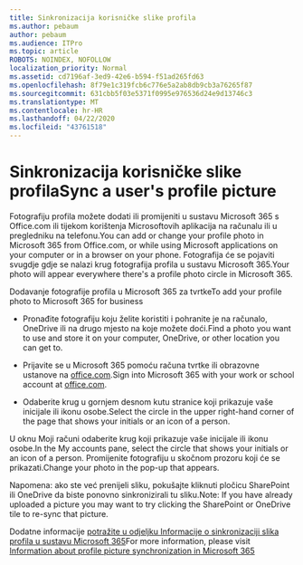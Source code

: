 ```yaml
---
title: Sinkronizacija korisničke slike profila
ms.author: pebaum
author: pebaum
ms.audience: ITPro
ms.topic: article
ROBOTS: NOINDEX, NOFOLLOW
localization_priority: Normal
ms.assetid: cd7196af-3ed9-42e6-b594-f51ad265fd63
ms.openlocfilehash: 8f79e1c319fcb6c776e5a2ab8db9cb3a76265f87
ms.sourcegitcommit: 631cbb5f03e5371f0995e976536d24e9d13746c3
ms.translationtype: MT
ms.contentlocale: hr-HR
ms.lasthandoff: 04/22/2020
ms.locfileid: "43761518"
---
```

# <a name="sync-a-users-profile-picture"></a><span data-ttu-id="41c4e-102">Sinkronizacija korisničke slike profila</span><span class="sxs-lookup"><span data-stu-id="41c4e-102">Sync a user's profile picture</span></span>

<span data-ttu-id="41c4e-103">Fotografiju profila možete dodati ili promijeniti u sustavu Microsoft 365 s Office.com ili tijekom korištenja Microsoftovih aplikacija na računalu ili u pregledniku na telefonu.</span><span class="sxs-lookup"><span data-stu-id="41c4e-103">You can add or change your profile photo in Microsoft 365 from Office.com, or while using Microsoft applications on your computer or in a browser on your phone.</span></span> <span data-ttu-id="41c4e-104">Fotografija će se pojaviti svugdje gdje se nalazi krug fotografija profila u sustavu Microsoft 365.</span><span class="sxs-lookup"><span data-stu-id="41c4e-104">Your photo will appear everywhere there's a profile photo circle in Microsoft 365.</span></span>

<span data-ttu-id="41c4e-105">Dodavanje fotografije profila u Microsoft 365 za tvrtke</span><span class="sxs-lookup"><span data-stu-id="41c4e-105">To add your profile photo to Microsoft 365 for business</span></span>

- <span data-ttu-id="41c4e-106">Pronađite fotografiju koju želite koristiti i pohranite je na računalo, OneDrive ili na drugo mjesto na koje možete doći.</span><span class="sxs-lookup"><span data-stu-id="41c4e-106">Find a photo you want to use and store it on your computer, OneDrive, or other location you can get to.</span></span>

- <span data-ttu-id="41c4e-107">Prijavite se u Microsoft 365 pomoću računa tvrtke ili obrazovne ustanove na [office.com](https://www.office.com).</span><span class="sxs-lookup"><span data-stu-id="41c4e-107">Sign into Microsoft 365 with your work or school account at [office.com](https://www.office.com).</span></span>

- <span data-ttu-id="41c4e-108">Odaberite krug u gornjem desnom kutu stranice koji prikazuje vaše inicijale ili ikonu osobe.</span><span class="sxs-lookup"><span data-stu-id="41c4e-108">Select the circle in the upper right-hand corner of the page that shows your initials or an icon of a person.</span></span>

<span data-ttu-id="41c4e-109">U oknu Moji računi odaberite krug koji prikazuje vaše inicijale ili ikonu osobe.</span><span class="sxs-lookup"><span data-stu-id="41c4e-109">In the My accounts pane, select the circle that shows your initials or an icon of a person.</span></span> <span data-ttu-id="41c4e-110">Promijenite fotografiju u skočnom prozoru koji će se prikazati.</span><span class="sxs-lookup"><span data-stu-id="41c4e-110">Change your photo in the pop-up that appears.</span></span>

<span data-ttu-id="41c4e-111">Napomena: ako ste već prenijeli sliku, pokušajte kliknuti pločicu SharePoint ili OneDrive da biste ponovno sinkronizirali tu sliku.</span><span class="sxs-lookup"><span data-stu-id="41c4e-111">Note: If you have already uploaded a picture you may want to try clicking the SharePoint or OneDrive tile to re-sync that picture.</span></span>

<span data-ttu-id="41c4e-112">Dodatne informacije [potražite u odjeljku Informacije o sinkronizaciji slika profila u sustavu Microsoft 365](https://support.office.com/article/information-about-profile-picture-synchronization-in-office-365-20594d76-d054-4af4-a660-401133e3d48a)</span><span class="sxs-lookup"><span data-stu-id="41c4e-112">For more information, please visit [Information about profile picture synchronization in Microsoft 365](https://support.office.com/article/information-about-profile-picture-synchronization-in-office-365-20594d76-d054-4af4-a660-401133e3d48a)</span></span>

